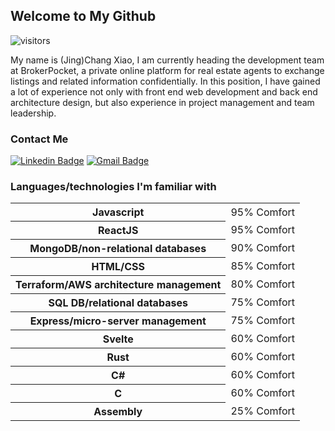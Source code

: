 ## Welcome to My Github

![visitors](https://visitor-badge.glitch.me/badge?page_id=sinsinkun.sinsinkun)

My name is (Jing)Chang Xiao, I am currently heading the development team at BrokerPocket, a private online platform for real estate agents to exchange listings and related information confidentially. In this position, I have gained a lot of experience not only with front end web development and back end architecture design, but also experience in project management and team leadership.

### Contact Me

[![Linkedin Badge](https://img.shields.io/badge/-LinkedIn-242424?style=for-the-badge&labelColor=0e76a8&logo=linkedin&logoColor=ffffff)](https://www.linkedin.com/in/jingchang-xiao/)
[![Gmail Badge](https://img.shields.io/badge/-chang.x1994@gmail.com-242424?style=for-the-badge&labelColor=c0392b&logo=gmail&logoColor=ffffff)](mailto:chang.x1994@gmail.com)


### Languages/technologies I'm familiar with
<table>
  <tr>
    <th>Javascript</th>
    <td>95% Comfort</td>
  </tr>
  <tr>
    <th>ReactJS</th>
    <td>95% Comfort</td>
  </tr>
  <tr>
    <th>MongoDB/non-relational databases</th>
    <td>90% Comfort</td>
  </tr>
  <tr>
    <th>HTML/CSS</th>
    <td>85% Comfort</td>
  </tr>
  <tr>
    <th>Terraform/AWS architecture management</th>
    <td>80% Comfort</td>
  </tr>
  <tr>
    <th>SQL DB/relational databases</th>
    <td>75% Comfort</td>
  </tr>
  <tr>
    <th>Express/micro-server management</th>
    <td>75% Comfort</td>
  </tr>
  <tr>
    <th>Svelte</th>
    <td>60% Comfort</td>
  </tr>
  <tr>
    <th>Rust</th>
    <td>60% Comfort</td>
  </tr>
  <tr>
    <th>C#</th>
    <td>60% Comfort</td>
  </tr>
  <tr>
    <th>C</th>
    <td>60% Comfort</td>
  </tr>
  <tr>
    <th>Assembly</th>
    <td>25% Comfort</td>
  </tr>
</table>
